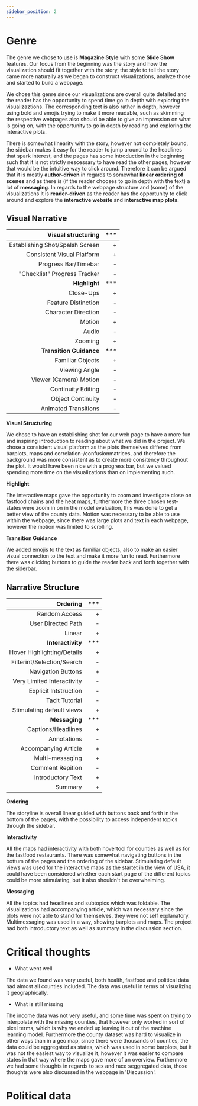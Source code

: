 ```yaml
---
sidebar_position: 2
---
```


# Genre

The genre we chose to use is **Magazine Style** with some **Slide Show** features. Our focus from the beginning was the story and how the visualization should fit together with the story, the style to tell the story came more naturally as we began to construct visualizations, analyze those and started to build a webpage. 

We chose this genre since our visualizations are overall quite detailed and the reader has the opportunity to spend time go in depth with exploring the visualizaztions. The corresponding text is also rather in depth, however using bold and emojis trying to make it more readable, such as skimming the respective webpages also should be able to give an impression on what is going on, with the opportunity to go in depth by reading and exploring the interactive plots. 

There is somewhat linearity with the story, however not completely bound, the sidebar makes it easy for the reader to jump around to the headlines that spark interest, and the pages has some introduction in the beginning such that it is not strictly nescessary to have read the other pages, however that would be the intuitive way to click around. Therefore it can be argued that it is mostly **author-driven** in regards to somewhat **linear ordering of scenes** and as there is (if the reader chooses to go in depth with the text) a lot of **messaging**. In regards to the webpage structure and (some) of the visualizations it is **reader-driven** as the reader has the opportunity to click around and explore the **interactive website** and **interactive map plots**. 

## Visual Narrative

| **Visual structuring** 	| *** 	|
|---:	|---:	|
| Establishing Shot/Spalsh Screen 	| + 	|
| Consistent Visual Platform  	| + 	|
| Progress Bar/Timebar  	| - 	|
| "Checklist" Progress Tracker 	| - 	|
| **Highlight** 	| *** 	|
| Close-Ups 	| + 	|
| Feature Distinction  	| - 	|
| Character Direction  	| - 	|
| Motion 	| + 	|
| Audio 	| - 	|
| Zooming 	| + 	|
| **Transition Guidance** 	| *** 	|
| Familiar Objects  	| + 	|
| Viewing Angle  	| - 	|
| Viewer (Camera) Motion  	| - 	|
| Continuity Editing 	|- 	|
| Object Continuity 	| - 	|
| Animated Transitions 	| - 	|

**Visual Structuring** 


We chose to have an establishing shot for our web page to have a more fun and inspiring introduction to reading about what we did in the project. We chose a consistent visual platform as the plots themselves differed from barplots, maps and correlation-/confusionmatrices, and therefore the background was more consistent as to create more consitency throughout the plot. It would have been nice with a progress bar, but we valued spending more time on the visualizations than on implementing such. 

**Highlight** 


The interactive maps gave the opportunity to zoom and investigate close on fastfood chains and the heat maps, furthermore the three chosen test-states were zoom in on in the model evaluation, this was done to get a better view of the county data. Motion was necessary to be able to use within the webpage, since there was large plots and text in each webpage, however the motion was limited to scrolling. 

**Transition Guidance** 


We added emojis to the text as familiar objects, also to make an easier visual connection to the text and make it more fun to read. Furthermore there was clicking buttons to guide the reader back and forth together with the siderbar. 



## Narrative Structure

| **Ordering** 		| *** |
|---:	|---:	|
| Random Access 	| + 	|
| User Directed Path  	| - 	|
| Linear  	| + 	|
| **Interactivity** 	| *** | 
| Hover Highlighting/Details 	| + 	|
| Filterint/Selection/Search  	| - 	|
| Navigation Buttons  	| + 	|
| Very Limited Interactivity 	| - 	|
| Explicit Intstruction 	| - 	|
| Tacit Tutorial 	| - 	|
| Stimulating default views 	| + 	|
| **Messaging** 	| ***	|
| Captions/Headlines 	| + 	|
| Annotations  	| - 	|
| Accompanying Article  	| + 	|
| Multi-messaging 	| + 	|
| Comment Repition 	| - 	|
| Introductory Text 	| + 	|
| Summary 	| + 	|

**Ordering**


The storyline is overall linear guided with buttons back and forth in the bottom of the pages, with the possibility to access independent topics through the sidebar. 

**Interactivity** 


All the maps had interactivity with both hovertool for counties as well as for the fastfood restaurants. There was somewhat navigating buttons in the bottum of the pages and the ordering of the sidebar. Stimulating default views was used for the interactive maps as the startet in the view of USA, it could have been considered whether each start page of the different topics could be more stimulating, but it also shouldn't be overwhelming. 

**Messaging**  


All the topics had headlines and subtopics which was foldable. The visualizations had accompanying article, which was necessary since the plots were not able to stand for themselves, they were not self explanatory. Multimessaging was used in a way, showing barplots and maps. The project had both introductory text as well as summary in the discussion section. 




# Critical thoughts 

* What went well 

The data we found was very useful, both health, fastfood and political data had almost all counties included. The data was useful in terms of visualizing it geographically. 

* What is still missing

The income data was not very useful, and some time was spent on trying to interpolate with the missing counties, that however only worked in sort of pixel terms, which is why we ended up leaving it out of the machine learning model. Furthermore the county dataset was hard to visualize in other ways than in a geo map, since there were thousands of counties, the data could be aggregated as states, which was used in some barplots, but it was not the easiest way to visualize it, however it was easier to compare states in that way where the maps gave more of an overview. Furthermore we had some thoughts in regards to sex and race seggregated data, those thoughts were also discussed in the webpage in 'Discussion'. 



# Political data 



